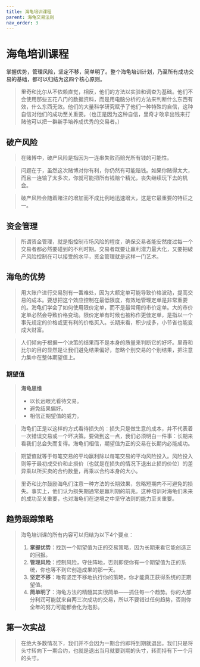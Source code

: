 ```yaml
---
title: 海龟培训课程
parent: 海龟交易法则
nav_order: 3
---
```


# 海龟培训课程

掌握优势，管理风险，坚定不移，简单明了。整个海龟培训计划，乃至所有成功交易的基础，都可以归结为这四个核心原则。

> 里奇和比尔从不依赖直觉，相反，他们的方法以实验和调查为基础。他们不会使用那些五花八门的数据资料，而是用电脑分析的方法来判断什么东西有效，什么东西无效。他们的大量科学研究赋予了他们一种特殊的自信，这种自信对他们的成功至关重要。（也正是因为这种自信，里奇才敢拿出钱来打赌他可以把一群新手培养成优秀的交易者。）

## 破产风险

> 在赌博中，破产风险是指因为一连串失败而赔光所有钱的可能性。

> 问题在于，虽然这次赌博对你有利，你仍然有可能赔钱。如果你赌得太大，而且一连输了太多次，你就可能把所有钱赔个精光，丧失继续玩下去的机会。

> 破产风险会随着赌注的增加而不成比例地迅速增大，这是它最重要的特征之一。

## 资金管理

> 所谓资金管理，就是指控制市场风险的程度，确保交易者能安然度过每一个交易者都必然要碰到的不利时期。交易者既要让赢利潜力最大化，又要把破产风险控制在可以接受的水平，资金管理就是这样一门艺术。

## 海龟的优势

> 用大账户进行交易别有一番难处，因为大额定单可能导致价格波动，提高交易的成本。要想把这个效应控制在最低限度，有效地管理定单是非常重要的。海龟们学会了如何使用限价定单，而不是最常用的市价定单。大的市价定单必然会导致价格变动。限价定单有时候也被称作更佳定单，是指以一个事先规定的价格或更有利的价格买入。长期来看，积少成多，小节省也能变成大财富。

> 人们倾向于根据一个决策的结果而不是本身的质量来判断它的好坏。里奇和比尔的目的显然是让我们避免结果偏好，忽略个别交易的个别结果，把注意力集中在整体期望值上。

### 期望值

> **海龟思维**
> - 以长远眼光看待交易。
> - 避免结果偏好。
> - 相信正期望值的威力。

> 海龟们正是以这样的方式看待损失的：损失只是做生意的成本，并不代表着一次错误交易或一个坏决策。要做到这一点，我们必须明白一件事：长期来看我们总会失而复得。海龟们相信，期望值为正的交易在长期内必能成功。

> 期望值就等于每笔交易的平均赢利除以每笔交易的平均风险投入。风险投入则等于最初成交价和止损价（也就是在损失的情况下退出止损的价位）的差异乘以所买卖的合约数量，再乘以合约本身的大小。

> 里奇和比尔鼓励海龟们注意一种方法的长期效果，忽略短期内不可避免的损失。事实上，他们认为损失期通常是赢利期的前兆。这种培训对海龟们未来的成功至关重要，也对海龟们在逆境之中坚守法则的能力至关重要。

## 趋势跟踪策略

> 海龟培训课的所有内容可以归结为以下4个要点：
> 1. **掌握优势**：找到一个期望值为正的交易策略，因为长期来看它能创造正的回报。
> 2. **管理风险**：控制风险，守住阵地，否则即使你有一个期望值为正的系统，你也等不到它创造成果的那一天。
> 3. **坚定不移**：唯有坚定不移地执行你的策略，你才能真正获得系统的正期望值。
> 4. **简单明了**：海龟方法的精髓其实很简单——抓住每一个趋势。你的大部分利润可能就来自两三次成功的交易，所以不要错过任何趋势，否则你全年的努力可能都会化为泡影。

## 第一次实战

> 在绝大多数情况下，我们并不会因为一期合约即将到期就退出。我们只是将头寸转向下一期合约，也就是退出当月就要到期的头寸，转而持有下一个月的头寸。








